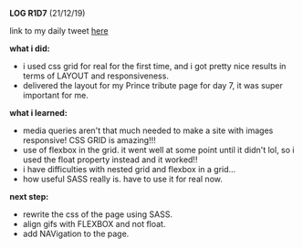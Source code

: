 **LOG R1D7** (21/12/19)

link to my daily tweet [here](https://twitter.com/Nightcoder2/status/1208271118437666816)

**what i did:**
- i used css grid for real for the first time, and i got pretty nice results in terms of LAYOUT and responsiveness.
- delivered the layout for my Prince tribute page for day 7, it was super important for me.

**what i learned:**
- media queries aren't that much needed to make a site with images responsive! CSS GRID is amazing!!! 
- use of flexbox in the grid. it went well at some point until it didn't lol, so i used the float property instead and it worked!!
- i have difficulties with nested grid and flexbox in a grid... 
- how useful SASS really is. have to use it for real now.

**next step:**
- rewrite the css of the page using SASS.
- align gifs with FLEXBOX and not float.
- add NAVigation to the page.
